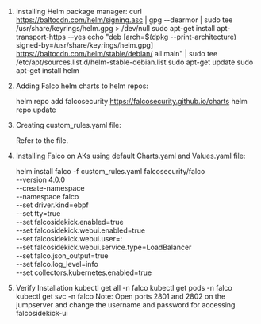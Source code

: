1. Installing Helm package manager:
   curl https://baltocdn.com/helm/signing.asc | gpg --dearmor | sudo tee /usr/share/keyrings/helm.gpg > /dev/null
   sudo apt-get install apt-transport-https --yes
   echo "deb [arch=$(dpkg --print-architecture) signed-by=/usr/share/keyrings/helm.gpg] https://baltocdn.com/helm/stable/debian/ all main" | sudo tee /etc/apt/sources.list.d/helm-stable-debian.list
   sudo apt-get update
   sudo apt-get install helm

2. Adding Falco helm charts to helm repos:

   helm repo add falcosecurity https://falcosecurity.github.io/charts
   helm repo update

4. Creating custom_rules.yaml file:

   Refer to the file.

6. Installing Falco on AKs using default Charts.yaml and Values.yaml file:
                                                                                                                                                                                                                 
   helm install falco -f custom_rules.yaml falcosecurity/falco \
    --version 4.0.0 \
    --create-namespace \
    --namespace falco \
    --set driver.kind=ebpf \
    --set tty=true \
    --set falcosidekick.enabled=true \
    --set falcosidekick.webui.enabled=true \
    --set falcosidekick.webui.user=<username>:<password> \
    --set falcosidekick.webui.service.type=LoadBalancer \
    --set falco.json_output=true \
    --set falco.log_level=info \
    --set collectors.kubernetes.enabled=true

7. Verify Installation
   kubectl get all -n falco
   kubectl get pods -n falco
   kubectl get svc -n falco
   Note: Open ports 2801 and 2802 on the jumpserver and change the username and password for accessing falcosidekick-ui
